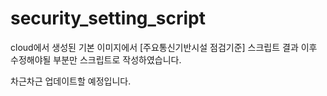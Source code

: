 # security_setting_script

cloud에서 생성된 기본 이미지에서 [주요통신기반시설 점검기준] 스크립트 결과 이후 수정해야될 부분만 스크립트로 작성하였습니다.

차근차근 업데이트할 예정입니다.
